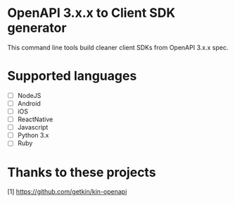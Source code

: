 # OpenAPI 3.x.x to Client SDK generator

This command line tools build cleaner client SDKs from OpenAPI 3.x.x spec.

# Supported languages

- [ ] NodeJS
- [ ] Android
- [ ] iOS
- [ ] ReactNative
- [ ] Javascript
- [ ] Python 3.x
- [ ] Ruby

# Thanks to these projects

[1] https://github.com/getkin/kin-openapi
